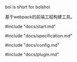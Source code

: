 boi is short for bolshoi

基于webpack的前端工程构建工具。

#include "docs/start.md"

#include "docs/specification.md"

#include "docs/config.md"

#include "docs/plugin.md"
